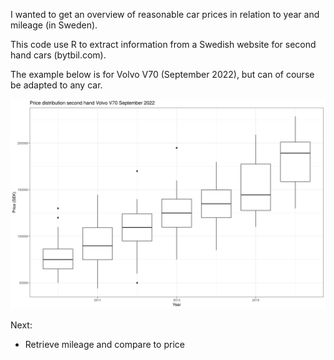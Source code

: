 I wanted to get an overview of reasonable car prices in relation to year and mileage (in Sweden).

This code use R to extract information from a Swedish website for second hand cars (bytbil.com).

The example below is for Volvo V70 (September 2022), but can of course be adapted to any car.

![Price overview](figures/volvo_v70_2010_2016.png)

Next:

* Retrieve mileage and compare to price

